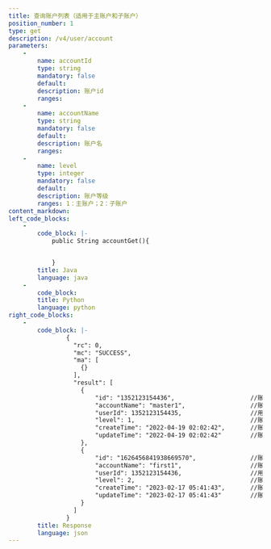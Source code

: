 ```yaml
---
title: 查询账户列表（适用于主账户和子账户）
position_number: 1
type: get
description: /v4/user/account
parameters:
    -
        name: accountId
        type: string
        mandatory: false
        default:
        description: 账户id
        ranges:
    -
        name: accountName
        type: string
        mandatory: false
        default:
        description: 账户名
        ranges:
    -
        name: level
        type: integer
        mandatory: false
        default:
        description: 账户等级
        ranges: 1：主账户；2：子账户
content_markdown:
left_code_blocks:
    -
        code_block: |-
            public String accountGet(){


            }
        title: Java
        language: java
    -
        code_block:
        title: Python
        language: python
right_code_blocks:
    -
        code_block: |-
                {
                  "rc": 0,
                  "mc": "SUCCESS",
                  "ma": [
                    {}
                  ],
                  "result": [
                    {
                        "id": "1352123154436",                     //账户id
                        "accountName": "master1",                  //账户名
                        "userId": 1352123154435,                   //用户id
                        "level": 1,                                //账户等级：1-主账户；2-子账户
                        "createTime": "2022-04-19 02:02:42",       //账户创建时间
                        "updateTime": "2022-04-19 02:02:42"        //账户更新时间
                    }, 
                    {
                        "id": "1626456841938669570",               //账户id
                        "accountName": "first1",                   //账户名
                        "userId": 1352123154436,                   //用户id
                        "level": 2,                                //账户等级：1-主账户；2-子账户
                        "createTime": "2023-02-17 05:41:43",       //账户创建时间
                        "updateTime": "2023-02-17 05:41:43"        //账户更新时间
                    }
                  ]
                }
        title: Response
        language: json
---
```

